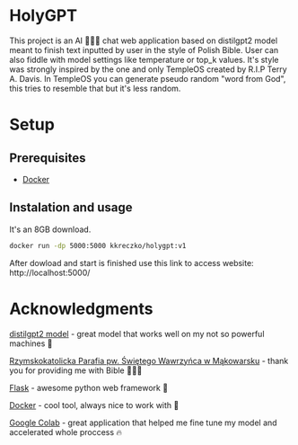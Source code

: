 # HolyGPT
This project is an AI 🚀🚀🚀 chat web application based on distilgpt2 model meant to finish text inputted by user in the style of Polish Bible. User can also fiddle with model settings like temperature or top_k values. It's style was strongly inspired by the one and only TempleOS created by R.I.P Terry A. Davis. In TempleOS you can generate pseudo random "word from God", this tries to resemble that but it's less random.
# Setup

## Prerequisites
- [Docker](https://www.docker.com/)

## Instalation and usage
It's an 8GB download.

```sh
docker run -dp 5000:5000 kkreczko/holygpt:v1
```
After dowload and start is finished use this link to access website: http://localhost:5000/

# Acknowledgments
[distilgpt2 model](https://huggingface.co/distilbert/distilgpt2) - great model that works well on my not so powerful machines 🤟

[Rzymskokatolicka Parafia pw. Świętego Wawrzyńca w Mąkowarsku](http://www.makowarsko-parafia.pl/downloads/PS.pdf) - thank you for providing me with Bible 🙏🙏🙏

[Flask](https://flask.palletsprojects.com/en/3.0.x/) - awesome python web framework 📯

[Docker](https://www.docker.com/) - cool tool, always nice to work with 🐳

[Google Colab](https://colab.research.google.com/) - great application that helped me fine tune my model and accelerated whole proccess 🔥
